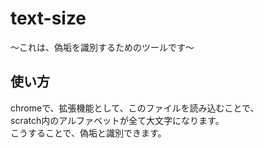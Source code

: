# text-size
～これは、偽垢を識別するためのツールです～  

使い方  
---
chromeで、拡張機能として、このファイルを読み込むことで、  
scratch内のアルファベットが全て大文字になります。  
こうすることで、偽垢と識別できます。
